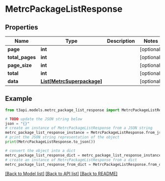 # MetrcPackageListResponse


## Properties

Name | Type | Description | Notes
------------ | ------------- | ------------- | -------------
**page** | **int** |  | [optional] 
**total_pages** | **int** |  | [optional] 
**page_size** | **int** |  | [optional] 
**total** | **int** |  | [optional] 
**data** | [**List[MetrcSuperpackage]**](MetrcSuperpackage.md) |  | [optional] 

## Example

```python
from t3api.models.metrc_package_list_response import MetrcPackageListResponse

# TODO update the JSON string below
json = "{}"
# create an instance of MetrcPackageListResponse from a JSON string
metrc_package_list_response_instance = MetrcPackageListResponse.from_json(json)
# print the JSON string representation of the object
print(MetrcPackageListResponse.to_json())

# convert the object into a dict
metrc_package_list_response_dict = metrc_package_list_response_instance.to_dict()
# create an instance of MetrcPackageListResponse from a dict
metrc_package_list_response_from_dict = MetrcPackageListResponse.from_dict(metrc_package_list_response_dict)
```
[[Back to Model list]](../README.md#documentation-for-models) [[Back to API list]](../README.md#documentation-for-api-endpoints) [[Back to README]](../README.md)


